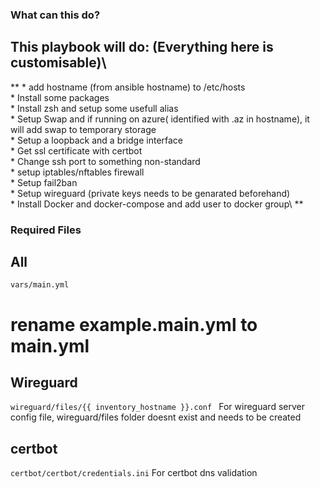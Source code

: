 ### What can this do? ###

## This playbook will do: (Everything here is customisable)\
**
    * add hostname (from ansible hostname) to /etc/hosts \
    * Install some packages\
    * Install zsh and setup some usefull alias\
    * Setup Swap and if running on azure( identified with .az in hostname), it will add swap to temporary storage\
    * Setup a loopback and a bridge interface\
    * Get ssl certificate with certbot\
    * Change ssh port to something non-standard\
    * setup iptables/nftables firewall\
    * Setup fail2ban\
    * Setup wireguard (private keys needs to be genarated beforehand)\
    * Install Docker and docker-compose and add user to docker group\ **

### Required Files ###

## All ##
```vars/main.yml```
# rename example.main.yml to main.yml

## Wireguard ##
```wireguard/files/{{ inventory_hostname }}.conf ```
For wireguard server config file, wireguard/files folder doesnt exist and needs to be created

## certbot ##
```certbot/certbot/credentials.ini```
For certbot dns validation